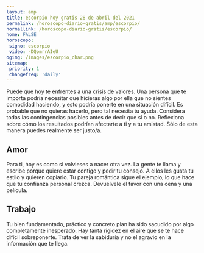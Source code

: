 ```yaml
---
layout: amp
title: escorpio hoy gratis 28 de abril del 2021 
permalink: /horoscopo-diario-gratis/amp/escorpio/
normallink: /horoscopo-diario-gratis/escorpio/
home: FALSE
horoscopo:
 signo: escorpio
 video: -DQpmrrAIeU
ogimg: /images/escorpio_char.png
sitemap:
 priority: 1
 changefreq: 'daily'
---
```



Puede que hoy te enfrentes a una crisis de valores. Una persona que te importa podría necesitar que hicieras algo por ella que no sientes comodidad haciendo, y esto podría ponerte en una situación difícil. Es probable que no quieras hacerlo, pero tal necesita tu ayuda. Considera todas las contingencias posibles antes de decir que sí o no. Reflexiona sobre cómo los resultados podrían afectarte a ti y a tu amistad. Sólo de esta manera puedes realmente ser justo/a.

## Amor

Para ti, hoy es como si volvieses a nacer otra vez. La gente te llama y escribe porque quiere estar contigo y pedir tu consejo. A ellos les gusta tu estilo y quieren copiarlo. Tu pareja romántica sigue el ejemplo, lo que hace que tu confianza personal crezca. Devuélvele el favor con una cena y una película.

## Trabajo

Tu bien fundamentado, práctico y concreto plan ha sido sacudido por algo completamente inesperado. Hay tanta rigidez en el aire que se te hace difícil sobreponerte. Trata de ver la sabiduría y no el agravio en la información que te llega.